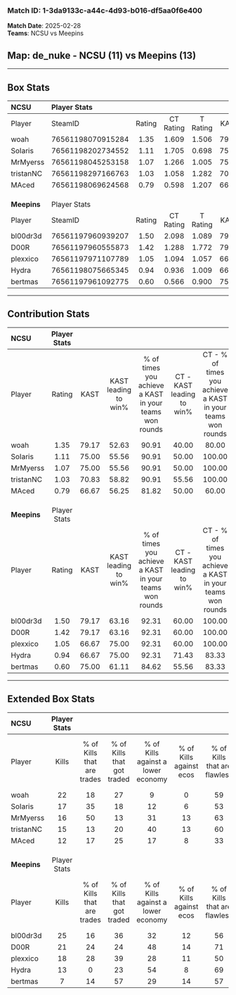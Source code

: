 ### Match ID: 1-3da9133c-a44c-4d93-b016-df5aa0f6e400  
**Match Date**: 2025-02-28  
**Teams**: NCSU vs Meepins  

## **Map**: de_nuke - NCSU (11) vs Meepins (13)  
---  

## Box Stats  

| **NCSU**    | Player Stats      |        |           |          |       |       |       |         |        |      |     |
| :- | :- | :-: | :-: | :-: | :-: | :-: | :-: | :-: | :-: | :-: | :-: |
| Player      | SteamID           | Rating | CT Rating | T Rating | KAST  |  ADR  | Kills | Assists | Deaths | K/D  | HS% |
| woah        | 76561198070915284 |  1.35  |   1.609   |  1.506   | 79.17 | 103.0 |  22   |    9    |   20   | 1.10 | 40  |
| SoIaris     | 76561198202734552 |  1.11  |   1.705   |  0.698   | 75.00 | 64.6  |  17   |    3    |   15   | 1.13 | 64  |
| MrMyerss    | 76561198045253158 |  1.07  |   1.266   |  1.005   | 75.00 | 62.3  |  16   |    4    |   15   | 1.07 | 50  |
| tristanNC   | 76561198297166763 |  1.03  |   1.058   |  1.282   | 70.83 | 85.5  |  15   |    8    |   18   | 0.83 | 46  |
| MAced       | 76561198069624568 |  0.79  |   0.598   |  1.207   | 66.67 | 53.4  |  12   |    4    |   17   | 0.71 | 58  |
|             |                   |        |           |          |       |       |       |         |        |      |     |
|             |                   |        |           |          |       |       |       |         |        |      |     |
|             |                   |        |           |          |       |       |       |         |        |      |     |
| **Meepins** | Player Stats      |        |           |          |       |       |       |         |        |      |     |
| Player      | SteamID           | Rating | CT Rating | T Rating | KAST  |  ADR  | Kills | Assists | Deaths | K/D  | HS% |
| bl00dr3d    | 76561197960939207 |  1.50  |   2.098   |  1.089   | 79.17 | 113.1 |  25   |    6    |   19   | 1.32 | 16  |
| D00R        | 76561197960555873 |  1.42  |   1.288   |  1.772   | 79.17 | 95.4  |  21   |    7    |   14   | 1.50 | 33  |
| plexxico    | 76561197971107789 |  1.05  |   1.094   |  1.057   | 66.67 | 78.9  |  18   |    1    |   18   | 1.00 | 55  |
| Hydra       | 76561198075665345 |  0.94  |   0.936   |  1.009   | 66.67 | 64.5  |  13   |    6    |   14   | 0.93 | 53  |
| bertmas     | 76561197961092775 |  0.60  |   0.566   |  0.900   | 75.00 | 38.1  |   7   |    4    |   18   | 0.39 | 71  |
---  

## Contribution Stats  

| **NCSU**    | Player Stats |       |                      |                                                        |                           |                                                             |                          |                                                            |
| :- | :-: | :-: | :-: | :-: | :-: | :-: | :-: | :-: |
| Player      |    Rating    | KAST  | KAST leading to win% | % of times you achieve a KAST in your teams won rounds | CT - KAST leading to win% | CT - % of times you achieve a KAST in your teams won rounds | T - KAST leading to win% | T - % of times you achieve a KAST in your teams won rounds |
| woah        |     1.35     | 79.17 |        52.63         |                         90.91                          |           40.00           |                            80.00                            |          66.67           |                           100.00                           |
| SoIaris     |     1.11     | 75.00 |        55.56         |                         90.91                          |           50.00           |                           100.00                            |          62.50           |                           83.33                            |
| MrMyerss    |     1.07     | 75.00 |        55.56         |                         90.91                          |           50.00           |                           100.00                            |          62.50           |                           83.33                            |
| tristanNC   |     1.03     | 70.83 |        58.82         |                         90.91                          |           55.56           |                           100.00                            |          62.50           |                           83.33                            |
| MAced       |     0.79     | 66.67 |        56.25         |                         81.82                          |           50.00           |                            60.00                            |          60.00           |                           100.00                           |
|             |              |       |                      |                                                        |                           |                                                             |                          |                                                            |
|             |              |       |                      |                                                        |                           |                                                             |                          |                                                            |
|             |              |       |                      |                                                        |                           |                                                             |                          |                                                            |
| **Meepins** | Player Stats |       |                      |                                                        |                           |                                                             |                          |                                                            |
| Player      |    Rating    | KAST  | KAST leading to win% | % of times you achieve a KAST in your teams won rounds | CT - KAST leading to win% | CT - % of times you achieve a KAST in your teams won rounds | T - KAST leading to win% | T - % of times you achieve a KAST in your teams won rounds |
| bl00dr3d    |     1.50     | 79.17 |        63.16         |                         92.31                          |           60.00           |                           100.00                            |          66.67           |                           85.71                            |
| D00R        |     1.42     | 79.17 |        63.16         |                         92.31                          |           60.00           |                           100.00                            |          66.67           |                           85.71                            |
| plexxico    |     1.05     | 66.67 |        75.00         |                         92.31                          |           60.00           |                           100.00                            |          100.00          |                           85.71                            |
| Hydra       |     0.94     | 66.67 |        75.00         |                         92.31                          |           71.43           |                            83.33                            |          77.78           |                           100.00                           |
| bertmas     |     0.60     | 75.00 |        61.11         |                         84.62                          |           55.56           |                            83.33                            |          66.67           |                           85.71                            |
---  

## Extended Box Stats  

| **NCSU**    | Player Stats |                            |                            |                                    |                         |                              |                                 |        |                             |                                     |                          |                               |                            |
| :- | :-: | :-: | :-: | :-: | :-: | :-: | :-: | :-: | :-: | :-: | :-: | :-: | :-: |
| Player      |    Kills     | % of Kills that are trades | % of Kills that got traded | % of Kills against a lower economy | % of Kills against ecos | % of Kills that are flawless | % of Kills that are close duels | Deaths | % of Deaths that get traded | % of Deaths against a lower economy | % of Deaths against ecos | % of Deaths that are flawless | % of Deaths that are close |
| woah        |      22      |             18             |             27             |                 9                  |            0            |              59              |                0                |   20   |             50              |                 30                  |            10            |              65               |             10             |
| SoIaris     |      17      |             35             |             18             |                 12                 |            6            |              53              |               12                |   15   |             27              |                 33                  |            7             |              73               |             7              |
| MrMyerss    |      16      |             50             |             13             |                 31                 |           13            |              63              |                6                |   15   |             20              |                 33                  |            7             |              60               |             7              |
| tristanNC   |      15      |             13             |             20             |                 40                 |           13            |              60              |                7                |   18   |             33              |                 28                  |            6             |              56               |             11             |
| MAced       |      12      |             17             |             25             |                 17                 |            8            |              33              |                8                |   17   |             29              |                 29                  |            6             |              53               |             6              |
|             |              |                            |                            |                                    |                         |                              |                                 |        |                             |                                     |                          |                               |                            |
|             |              |                            |                            |                                    |                         |                              |                                 |        |                             |                                     |                          |                               |                            |
|             |              |                            |                            |                                    |                         |                              |                                 |        |                             |                                     |                          |                               |                            |
| **Meepins** | Player Stats |                            |                            |                                    |                         |                              |                                 |        |                             |                                     |                          |                               |                            |
| Player      |    Kills     | % of Kills that are trades | % of Kills that got traded | % of Kills against a lower economy | % of Kills against ecos | % of Kills that are flawless | % of Kills that are close duels | Deaths | % of Deaths that get traded | % of Deaths against a lower economy | % of Deaths against ecos | % of Deaths that are flawless | % of Deaths that are close |
| bl00dr3d    |      25      |             16             |             36             |                 32                 |           12            |              56              |                8                |   19   |             21              |                 26                  |            0             |              32               |             11             |
| D00R        |      21      |             24             |             24             |                 48                 |           14            |              71              |                5                |   14   |             36              |                 14                  |            0             |              36               |             14             |
| plexxico    |      18      |             28             |             39             |                 28                 |           11            |              50              |               11                |   18   |              6              |                 22                  |            0             |              67               |             6              |
| Hydra       |      13      |             0              |             23             |                 54                 |            8            |              69              |               15                |   14   |              7              |                 21                  |            7             |              93               |             0              |
| bertmas     |      7       |             14             |             57             |                 29                 |           14            |              57              |                0                |   18   |             33              |                 39                  |            11            |              61               |             0              |
